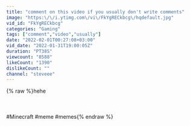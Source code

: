 ```yaml
---
title: "comment on this video if you usually don't write comments"
image: "https:\/\/i.ytimg.com\/vi\/FkYgRECkbcg\/hqdefault.jpg"
vid_id: "FkYgRECkbcg"
categories: "Gaming"
tags: ["comment","video","usually"]
date: "2022-02-01T00:27:08+03:00"
vid_date: "2022-01-31T19:00:05Z"
duration: "PT38S"
viewcount: "8588"
likeCount: "1390"
dislikeCount: ""
channel: "steveee"
---
```

{% raw %}hehe<br /><br /><br /><br />#Minecraft​ #meme​ #memes{% endraw %}
